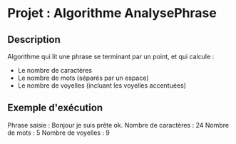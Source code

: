 # Projet : Algorithme AnalysePhrase

## Description
Algorithme qui lit une phrase se terminant par un point, et qui calcule :
- Le nombre de caractères
- Le nombre de mots (séparés par un espace)
- Le nombre de voyelles (incluant les voyelles accentuées)

## Exemple d'exécution
Phrase saisie : Bonjour je suis prête ok.
Nombre de caractères : 24
Nombre de mots : 5
Nombre de voyelles : 9
